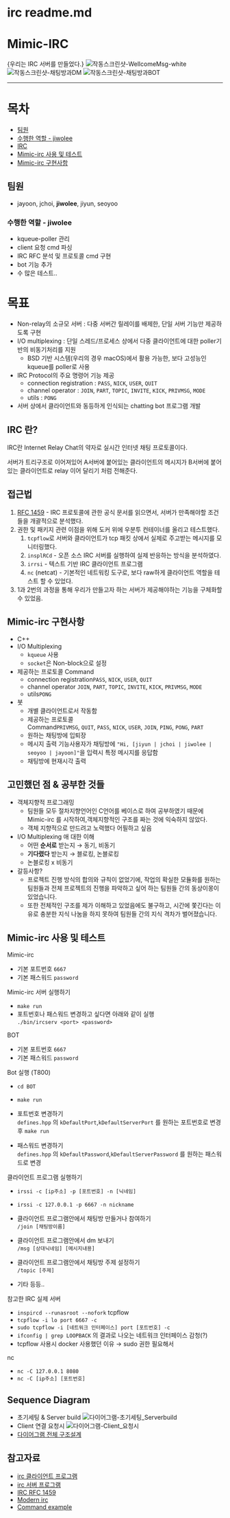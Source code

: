 # irc readme.md

# Mimic-IRC

{우리는 IRC 서버를 만들었다.}
![작동스크린샷-WellcomeMsg-white](readme-img/작동스크린샷-WellcomeMsg-white.png)
![작동스크린샷-채팅방과DM](readme-img/작동스크린샷-채팅방과DM.png)
![작동스크린샷-채팅방과BOT](readme-img/작동스크린샷-채팅방과BOT.png)

---

# 목차

- [팀원](https://github.com/jwo1024/Mimic-IRC#%ED%8C%80%EC%9B%90)
- [수행한 역할 - jiwolee](https://github.com/jwo1024/Mimic-IRC#%EC%88%98%ED%96%89%ED%95%9C-%EC%97%AD%ED%95%A0---jiwolee)
- [IRC](https://github.com/jwo1024/Mimic-IRC#irc)
- [Mimic-irc 사용 및 테스트](https://github.com/jwo1024/Mimic-IRC#mimic-irc-%EC%82%AC%EC%9A%A9-%EB%B0%8F-%ED%85%8C%EC%8A%A4%ED%8A%B8)
- [Mimic-irc 구현사항](https://github.com/jwo1024/Mimic-IRC#mimic-irc-%EA%B5%AC%ED%98%84%EC%82%AC%ED%95%AD)

## 팀원

- jayoon, jchoi, **jiwolee**, jiyun, seoyoo

### 수행한 역할 - jiwolee

- kqueue-poller 관리
- client 요청 cmd 파싱
- IRC RFC 분석 및 프로토콜 cmd 구현
- bot 기능 추가
- 수 많은 테스트..

# 목표

- Non-relay의 소규모 서버 : 다중 서버간 릴레이를 배제한, 단일 서버 기능만 제공하도록 구현
- I/O multiplexing : 단일 스레드/프로세스 상에서 다중 클라이언트에 대한 poller기반의 비동기처리를 지원
    - BSD 기반 시스템(우리의 경우 macOS)에서 활용 가능한, 보다 고성능인 kqueue를 poller로 사용
- IRC Protocol의 주요 명령어 기능 제공
    - connection registration : `PASS`, `NICK`, `USER`, `QUIT`
    - channel operator : `JOIN`, `PART`, `TOPIC`, `INVITE`, `KICK`, `PRIVMSG`, `MODE`
    - utils : `PONG`
- 서버 상에서 클라이언트와 동등하게 인식되는 chatting bot 프로그램 개발

## IRC 란?

IRC란 Internet Relay Chat의 약자로 실시간 인터넷 채팅 프로토콜이다.

서버가 트리구조로 이어져있어 A서버에 붙어있는 클라이언트의 메시지가 B서버에 붙어있는 클라이언트로 relay 이어 달리기 처럼 전해준다.

## 접근법

1. [RFC 1459](https://datatracker.ietf.org/doc/html/rfc1459) - IRC 프로토콜에 관한 공식 문서를 읽으면서, 서버가 만족해야할 조건들을 개괄적으로 분석했다.
2. 권한 및 패키지 관련 이점을 위해 도커 위에 우분투 컨테이너를 올리고 테스트했다.
    1. `tcpflow`로 서버와 클라이언트가 tcp 패킷 상에서 실제로 주고받는 메시지를 모니터링했다. 
    2. `insplRCd` - 오픈 소스 IRC 서버를 실행하여 실제 반응하는 방식을 분석하였다.
    3. `irrsi` - 텍스트 기반 IRC 클라이언트 프로그램
    4. `nc` (netcat) - 기본적인 네트워킹 도구로, 보다 raw하게 클라이언트 역할을 테스트 할 수 있었다.
3. 1과 2번의 과정을 통해 우리가 만들고자 하는 서버가 제공해야하는 기능을 구체화할 수 있었음.

## Mimic-irc 구현사항

- C++
- I/O Multiplexing
    - `kqueue` 사용
    - `socket`은 Non-block으로 설정
- 제공하는 프로토콜 Command
    - connection registration`PASS`, `NICK`, `USER`, `QUIT`
    - channel operator `JOIN`, `PART`, `TOPIC`, `INVITE`, `KICK`, `PRIVMSG`, `MODE`
    - utils`PONG`
- 봇
    - 개별 클라이언트로서 작동함
    - 제공하는 프로토콜 Command`PRIVMSG`, `QUIT`, `PASS`, `NICK`, `USER`, `JOIN`, `PING`, `PONG`, `PART`
    - 원하는 채팅방에 입퇴장
    - 메시지 출력 기능사용자가 채팅방에 `"Hi, [jiyun | jchoi | jiwolee | seoyoo | jayoon]"`을 입력시 특정 메시지를 응답함
    - 채팅방에 현재시각 출력

## 고민했던 점 & 공부한 것들

- 객체지향적 프로그래밍
    - 팀원들 모두 절차지향언어인 C언어를 베이스로 하여 공부하였기 때문에 Mimic-irc 를 시작하여,객체지향적인 구조를 짜는 것에 익숙하지 않았다.
    - 객체 지향적으로 만드려고 노력했다 어필하고 싶음
- I/O Multiplexing 애 대한 이해
    - 어떤 **순서로** 받는지 → 동기, 비동기
    - **기다렸다** 받는지 → 블로킹, 논블로킹
    - 논블로킹 x 비동기
- 갈등사항?
    - 프로젝트 진행 방식의 합의와 규칙이 없었기에, 작업의 확실한 모듈화를 원하는 팀원들과 전체 프로젝트의 진행을 파악하고 싶어 하는 팀원들 간의 동상이몽이 있었습니다.
    - 또한 전체적인 구조를 제가 이해하고 있었음에도 불구하고, 시간에 쫓긴다는 이유로 충분한 지식 나눔을 하지 못하여 팀원들 간의 지식 격차가 벌어졌습니다.

## Mimic-irc 사용 및 테스트

Mimic-irc
- 기본 포트번호 `6667`
- 기본 패스워드 `password`

Mimic-irc 서버 실행하기
-  `make run`
- 포트번호나 패스워드 변경하고 싶다면 아래와 같이 실행 <br/> `./bin/ircserv <port> <password>`

BOT
- 기본 포트번호 `6667`
- 기본 패스워드 `password`

Bot 실행 (T800)
- `cd BOT`
- `make run`

- 포트번호 변경하기 <br/>
  `defines.hpp` 의 `kDefaultPort`,`kDefaultServerPort` 를 원하는 포트번호로 변경 후 `make run`
- 패스워드 변경하기 <br/>
`defines.hpp` 의 `kDefaultPassword`,`kDefaultServerPassword` 를 원하는 패스워드로 변경

클라이언트 프로그램 실행하기
- `irssi -c [ip주소] -p [포트번호] -n [닉네임]`
- `irssi -c 127.0.0.1 -p 6667 -n nickname`

- 클라이언트 프로그램안에서 채팅방 만들거나 참여하기 <br/> `/join [채팅방이름]`
- 클라이언트 프로그램안에서 dm 보내기 <br/> `/msg [상대닉네임] [메시지내용]`
- 클라이언트 프로그램안에서 채팅방 주제 설정하기 <br/>  `/topic [주제]`
- 기타 등등.. 

참고한 IRC 실제 서버
- `inspircd --runasroot --nofork`
tcpflow
- `tcpflow -i lo port 6667 -c`
- `sudo tcpflow -i [네트워크 인터페이스] port [포트번호] -c`
- `ifconfig | grep LOOPBACK` 의 결과로 나오는 네트워크 인터페이스 감청(?)
- tcpflow 사용시 docker 사용했던 이유 → sudo 권한 필요해서

nc
- `nc -C 127.0.0.1 8080`
- `nc -C [ip주소] [포트번호]`

## Sequence Diagram

- 초기세팅 & Server build
  ![다이어그램-초기세팅_Serverbuild](readme-img/다이어그램-초기세팅_Serverbuild.png)
- Client 연결 요청시
  ![다이어그램-Client_요청시](readme-img/다이어그램-Client_요청시.png)
- [다이어그램 전체 구조설계](readme-img/다이어그램-전체_구조설계.png)

## 참고자료

- [irc 클라이언트 프로그램](https://irssi.org/support/irc/)
- [irc 서버 프로그램](https://docs.inspircd.org/3/configuration/#server)
- [IRC RFC 1459](https://datatracker.ietf.org/doc/html/rfc1459)
- [Modern irc](https://modern.ircdocs.horse/#user-message)
- [Command example](https://dd.ircdocs.horse/refs/commands/)
